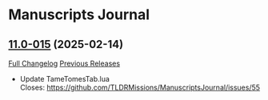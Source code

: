 # Manuscripts Journal

## [11.0-015](https://github.com/TLDRMissions/ManuscriptsJournal/tree/11.0-015) (2025-02-14)
[Full Changelog](https://github.com/TLDRMissions/ManuscriptsJournal/compare/11.0-014...11.0-015) [Previous Releases](https://github.com/TLDRMissions/ManuscriptsJournal/releases)

- Update TameTomesTab.lua  
    Closes: https://github.com/TLDRMissions/ManuscriptsJournal/issues/55  
